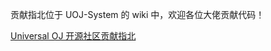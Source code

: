 贡献指北位于 UOJ-System 的 wiki 中，欢迎各位大佬贡献代码！

[Universal OJ 开源社区贡献指北](https://github.com/UniversalOJ/UOJ-System/wiki)
